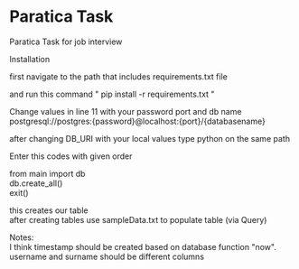 # Paratica Task
 Paratica Task for job interview

Installation

first navigate to the path that includes requirements.txt file

and run this command " pip install -r requirements.txt "

Change values in line 11 with your password port and db name
<br>
postgresql://postgres:{password}@localhost:{port}/{databasename}

after changing DB_URI with your local values type python on the same path

Enter this codes with given order

from main import db
<br>
db.create_all()
<br>
exit()
<br>

this creates our table
<br>
after creating tables use sampleData.txt to populate table (via Query)

Notes: <br>
I think timestamp should be created based on database function "now". <br>
username and surname should be different columns

